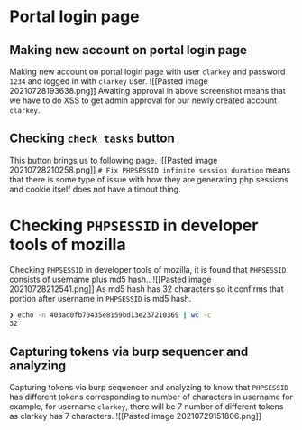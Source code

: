 # Portal login page
## Making new account on portal login page
Making new account on portal login page with user `clarkey` and password `1234` and logged in with `clarkey` user.
![[Pasted image 20210728193638.png]]
Awaiting approval in above screenshot means that we have to do XSS to get admin approval for our newly created account `clarkey`.
## Checking `check tasks` button
This button brings us to following page.
![[Pasted image 20210728210258.png]]
`# Fix PHPSESSID infinite session duration` means that there is some type of issue with how they are generating php sessions and cookie itself does not have a timout thing.
# Checking `PHPSESSID` in developer tools of mozilla
Checking `PHPSESSID` in developer tools of mozilla, it is found that `PHPSESSID` consists of username plus md5 hash.. 
![[Pasted image 20210728212541.png]]
As md5 hash has 32 characters so it confirms that portion after username in `PHPSESSID` is md5 hash.
```bash
❯ echo -n 403ad0fb70435e8159bd13e237210369 | wc -c
32
```
## Capturing tokens via burp sequencer and analyzing
Capturing tokens via burp sequencer and analyzing to know that `PHPSESSID` has different tokens corresponding to number of characters in username for example, for username `clarkey`, there will be 7 number of different tokens as clarkey has 7 characters.
![[Pasted image 20210729151806.png]]
